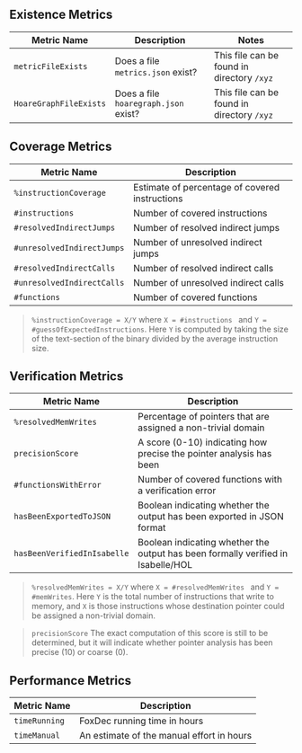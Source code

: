 ## Existence Metrics
| Metric Name               | Description   | Notes |
|----                       |----           |-----  |
| `metricFileExists`        | Does a file `metrics.json` exist?| This file can be found in directory `/xyz` |
| `HoareGraphFileExists`    | Does a file `hoaregraph.json` exist?| This file can be found in directory `/xyz` |


## Coverage Metrics
| Metric Name               | Description   |
|----                       |----           |
| `%instructionCoverage`    | Estimate of percentage of covered instructions |
| `#instructions`    | Number of covered instructions |
| `#resolvedIndirectJumps`  | Number of resolved indirect jumps |
| `#unresolvedIndirectJumps`  | Number of unresolved indirect jumps |
| `#resolvedIndirectCalls`  | Number of resolved indirect calls |
| `#unresolvedIndirectCalls`  | Number of unresolved indirect calls |
| `#functions`  | Number of covered functions |

> `%instructionCoverage = X/Y` where `X = #instructions ` and `Y = #guessOfExpectedInstructions`. Here `Y` is computed by taking the size of the text-section of the binary divided by the average instruction size.  

## Verification Metrics
| Metric Name                  | Description   |
|----                          |----           |
| `%resolvedMemWrites`         | Percentage of pointers that are assigned a non-trivial domain |
| `precisionScore`             | A score (0-10) indicating how precise the pointer analysis has been |
| `#functionsWithError`        | Number of covered functions with a verification error |
| `hasBeenExportedToJSON`      | Boolean indicating whether the output has been exported in JSON format |
| `hasBeenVerifiedInIsabelle`  | Boolean indicating whether the output has been formally verified in Isabelle/HOL |


> `%resolvedMemWrites = X/Y` where `X = #resolvedMemWrites ` and `Y = #memWrites`. Here `Y` is the total number of instructions that write to memory, and `X` is those instructions whose destination pointer could be assigned a non-trivial domain.

> `precisionScore` The exact computation of this score is still to be determined, but it will indicate whether pointer analysis has been precise (10) or coarse (0).

## Performance Metrics
| Metric Name               | Description   |
|----                       |----           |
| `timeRunning`             | FoxDec running time in hours |
| `timeManual`              | An estimate of the manual effort in hours |


